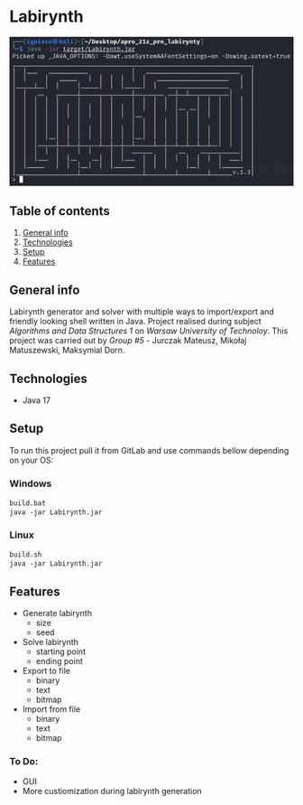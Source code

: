 # Labirynth

![plot](demo/plot.png)

## Table of contents
1. [General info](#general-info)
2. [Technologies](#technologies)
3. [Setup](#setup)
4. [Features](#features)


## General info
Labirynth generator and solver with multiple ways to import/export and friendly looking shell written in Java. Project realised during subject *Algorithms and Data Structures 1* on *Warsaw University of Technoloy*. This project was carried out by *Group #5* - Jurczak Mateusz, Mikołaj Matuszewski, Maksymial Dorn.

## Technologies
* Java 17

## Setup
To run this project pull it from GitLab and use commands bellow depending on your OS:
### Windows
```
build.bat
java -jar Labirynth.jar
```
### Linux
```
build.sh
java -jar Labirynth.jar
```

## Features

- Generate labirynth 
	- size
	- seed
- Solve labirynth
	- starting point
	- ending point
- Export to file
	- binary
	- text
	- bitmap
- Import from file
	- binary
	- text
	- bitmap

### To Do:
- GUI
- More custiomization during labirynth generation